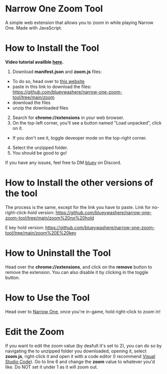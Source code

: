 # Narrow One Zoom Tool
A simple web extension that allows you to zoom in while playing Narrow One.
Made with JavaScript.

# How to Install the Tool

**Video tutorial availble [here](https://www.youtube.com/watch?v=aGStFX5HJfk).**

1. Download **manifest.json** and **zoom.js** files:
- To do so, head over to [this website](https://download-directory.github.io/)
- paste in this link to download the files: https://github.com/blueywashere/narrow-one-zoom-tool/tree/main/zoom
- download the files
- unzip the downloaded files
2. Search for **chrome://extensions** in your web browser.
3. On the top-left corner, you'll see a button named "Load unpacked", click on it.
- If you don't see it, toggle deveoper mode on the top-right corner.
4. Select the unzipped folder.
5. You should be good to go!

If you have any issues, feel free to DM [bluey](https://discordapp.com/users/811660341297020929) on Discord.

# How to Install the other versions of the tool

The process is the same, except for the link you have to paste. Link for no-right-click-hold version: https://github.com/blueywashere/narrow-one-zoom-tool/tree/main/zoom%20no%20hold

E key hold version: https://github.com/blueywashere/narrow-one-zoom-tool/tree/main/zoom%20E%20key

# How to Uninstall the Tool

Head over the **chrome://extensions**, and click on the **remove** button to remove the extension. You can also disable it by clicking in the toggle button.

# How to Use the Tool

Head over to [Narrow One](https://narrow.one/), once you're in-game, hold right-click to zoom in!

# Edit the Zoom

If you want to edit the zoom value (by deafult it's set to 2), you can do so by navigating the to unzipped folder you downloaded, opening it, select **zoom.js**, right-click it and open it with a code editor (I recommend [Visual Studio Code](https://code.visualstudio.com/download)). Go to line 6 and change the **zoom** value to whatever you'd like. Do NOT set it under 1 as it will zoom out.
